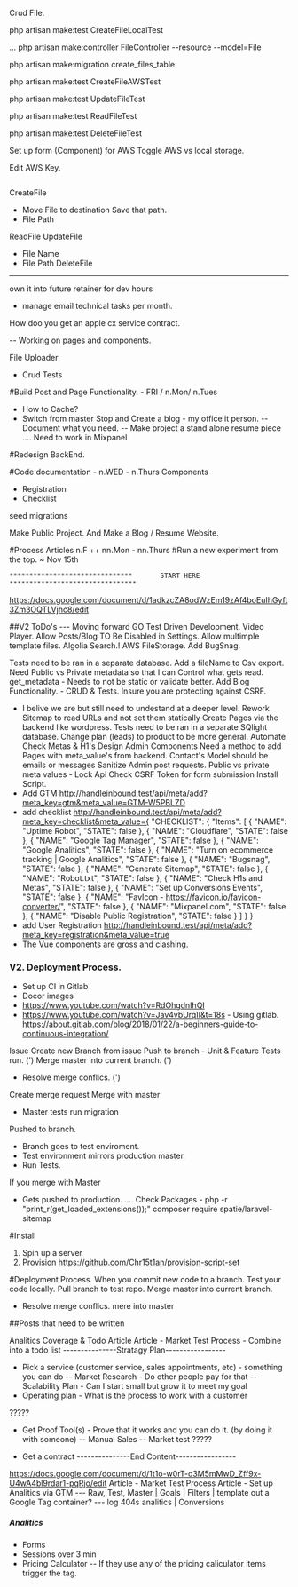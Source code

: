 
Crud File.

php artisan make:test CreateFileLocalTest

...
php artisan make:controller FileController --resource --model=File

php artisan make:migration create_files_table



php artisan make:test CreateFileAWSTest


php artisan make:test UpdateFileTest

php artisan make:test ReadFileTest

php artisan make:test DeleteFileTest




Set up form (Component) for AWS
Toggle AWS vs local storage.



Edit AWS Key.



~~~~~~~~
~~~~~~~~
CreateFile
- Move File to destination Save that path.
- File Path


ReadFile
UpdateFile
- File Name
- File Path
DeleteFile


----
own it into future
retainer for dev hours
- manage email
technical tasks
per month.


How doo you get an apple cx service contract.

--
Working on pages and components.

File Uploader
- Crud Tests

#Build Post and Page Functionality. - FRI / n.Mon/ n.Tues
- How to Cache?
- Switch from master
Stop and Create a blog - my office it person.
-- Document what you need.
-- Make project a stand alone resume piece
....
Need to work in Mixpanel


#Redesign BackEnd.


#Code documentation - n.WED - n.Thurs
Components
- Registration
- Checklist

seed
migrations


Make Public Project.
And Make a Blog / Resume Website. 




#Process Articles n.F ++ nn.Mon - nn.Thurs
#Run a new experiment from the top. ~ Nov 15th

~~~~~~~~~~~~~~~~~~~~~~~~~~~~~~~~~~~~~~~~~~~~~~~~~~~~~~~~~~~~~~~~~~~~~~~~~~~~~~~~~~~~~~~~
*******************************       START HERE        ********************************
~~~~~~~~~~~~~~~~~~~~~~~~~~~~~~~~~~~~~~~~~~~~~~~~~~~~~~~~~~~~~~~~~~~~~~~~~~~~~~~~~~~~~~~~
https://docs.google.com/document/d/1adkzcZA8odWzEm19zAf4boEuIhGyft3Zm3OQTLVjhc8/edit



##V2 ToDo's --- Moving forward GO Test Driven Development.
Video Player.
Allow Posts/Blog TO Be Disabled in Settings.
Allow multimple template files.
Algolia Search.!
AWS FileStorage.
Add BugSnag.

Tests need to be ran in a separate database.
Add a fileName to Csv export.
Need Public vs Private metadata so that I can Control what gets read.
get_metadata - Needs to not be static or validate better.
Add Blog Functionality. - CRUD & Tests.
Insure you are protecting against CSRF.
- I belive we are but still need to undestand at a deeper level.
Rework Sitemap to read URLs and not set them statically
Create Pages via the backend like wordpress.
Tests need to be ran in a separate SQlight database.
Change plan (leads) to product to be more general.
Automate Check Metas & H1's
Design Admin Components
Need a method to add Pages with meta_value's from backend.
Contact's Model should be emails or messages
Sanitize Admin post requests.
Public vs private meta values - Lock Api
Check CSRF Token for form submission
Install Script.
- Add GTM
http://handleinbound.test/api/meta/add?meta_key=gtm&meta_value=GTM-W5PBLZD
- add checklist
http://handleinbound.test/api/meta/add?meta_key=checklist&meta_value={ "CHECKLIST": { "Items": [ { "NAME": "Uptime Robot", "STATE": false }, { "NAME": "Cloudflare", "STATE": false }, { "NAME": "Google Tag Manager", "STATE": false }, { "NAME": "Google Analitics", "STATE": false }, { "NAME": "Turn on ecommerce tracking | Google Analitics", "STATE": false }, { "NAME": "Bugsnag", "STATE": false }, { "NAME": "Generate Sitemap", "STATE": false }, { "NAME": "Robot.txt", "STATE": false }, { "NAME": "Check H1s and Metas", "STATE": false }, { "NAME": "Set up Conversions Events", "STATE": false }, { "NAME": "FavIcon - https://favicon.io/favicon-converter/", "STATE": false }, { "NAME": "Mixpanel.com", "STATE": false }, { "NAME": "Disable Public Registration", "STATE": false } ] } }
- add User Registration
http://handleinbound.test/api/meta/add?meta_key=registration&meta_value=true
- The Vue components are gross and clashing.

### V2. Deployment Process.

- Set up CI in Gitlab
- Docor images
- https://www.youtube.com/watch?v=RdOhgdnIhQI
- https://www.youtube.com/watch?v=Jav4vbUrqII&t=18s - Using gitlab.
https://about.gitlab.com/blog/2018/01/22/a-beginners-guide-to-continuous-integration/

Issue
Create new Branch from issue
Push to branch - Unit & Feature Tests run. (')
Merge master into current branch. (')
- Resolve merge conflics. (')

Create merge request
Merge with master
- Master tests run migration

Pushed to branch.
- Branch goes to test enviroment.
- Test environment mirrors production master.
- Run Tests.

If you merge with Master
- Gets pushed to production.
....
Check Packages - php -r "print_r(get_loaded_extensions());"
composer require spatie/laravel-sitemap

#Install
1. Spin up a server
2. Provision https://github.com/Chr15t1an/provision-script-set  

#Deployment Process.
When you commit new code to a branch.
Test your code locally.
Pull branch to test repo.
Merge master into current branch.
- Resolve merge conflics.
mere into master


##Posts that need to be written

Analitics Coverage & Todo Article
Article - Market Test Process - Combine into a todo list
---------------Stratagy Plan-----------------
- Pick a service (customer service, sales appointments, etc) - something you can do
-- Market Research - Do other people pay for that
-- Scalability Plan - Can I start small but grow it to meet my goal
- Operating plan  - What is the process to work with a customer


?????
- Get Proof Tool(s) - Prove that it works and you can do it. (by doing it with someone)
-- Manual Sales
-- Market test
?????


- Get a contract
---------------End Content-----------------

https://docs.google.com/document/d/1t1o-w0rT-o3M5mMwD_Zff9x-U4wA4bl9rdar1-pqRjo/edit
Article - Market Test Process
Article - Set up Analitics via GTM
--- Raw, Test, Master | Goals | Filters | template out a Google Tag container?
--- log 404s analitics | Conversions
##### Analitics
- Forms
- Sessions over 3 min
- Pricing Calculator
-- If they use any of the pricing caliculator items trigger the tag.
